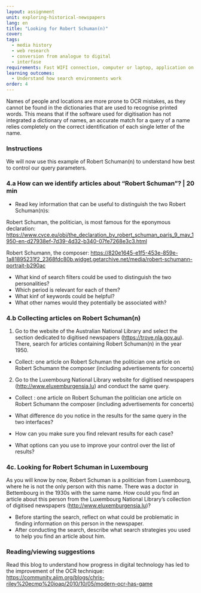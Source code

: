 ```yaml
---
layout: assignment
unit: exploring-historical-newspapers
lang: en
title: "Looking for Robert Schuman(n)"
cover:
tags:
  - media history
  - web research
  - conversion from analogue to digital
  - interfase
requirements: Fast WIFI connection, computer or laptop, application on laptop or computer to view video,
learning outcomes:
  - Understand how search environments work  
order: 4
---
```


Names of people and locations are more prone to OCR mistakes, as they cannot be found in the dictionaries that are used to recognise printed words. This means that if the software used for digitisation has not integrated a dictionary of names, an accurate match for a query of a name relies completely on the correct identification of each single letter of the name. 

<!-- more -->

<!-- briefing-student -->

### Instructions
<!-- section-contents -->
We will now use this example of Robert Schuman(n) to understand how best to control our query parameters. 

<!-- section -->

### 4.a How can we identify articles about “Robert Schuman”? | 20 min
<!-- section-contents -->

- Read key information that can be useful to distinguish the two Robert Schuman(n)s:

Robert Schuman, the politician, is most famous for the eponymous declaration:  https://www.cvce.eu/obj/the_declaration_by_robert_schuman_paris_9_may_1950-en-d27938ef-7d39-4d32-b340-07fe7268e3c3.html 

Robert Schumann, the composer: https://820e1645-e1f5-453e-859e-1a81895231f2_2368fdc80b.widget.getarchive.net/media/robert-schumann-portrait-b290ac 

- What kind of search filters could be used to distinguish the two personalities? 
- Which period is relevant for each of them?
- What kinf of keywords could be helpful?
- What other names would they potentially be associated with?


<!-- section -->

### 4.b Collecting articles on Robert Schuman(n) 
<!-- section-contents -->

1. Go to the website of the Australian National Library and select the section dedicated to digitised newspapers (https://trove.nla.gov.au).
There, search for articles containing Robert Schuman(n) in the year 1950.

- Collect:
one article on Robert Schuman the politician
one article on Robert Schumann the composer (including advertisements for concerts)

2. Go to the Luxembourg National Library website for digitised newspapers  (http://www.eluxemburgensia.lu) and conduct the same query.

- Collect :
one article on Robert Schuman the politician
one article on Robert Schumann the composer (including advertisements for concerts)


- What difference do you notice in the results for the same query in the two interfaces?
- How can you make sure you find relevant results for each case? 
- What options can you use to improve your control over the list of results?

<!-- section -->


### 4c. Looking for Robert Schuman in Luxembourg
<!-- section-contents -->

As you will know by now, Robert Schuman is a politician from Luxembourg, where he is not the only person with this name.
There was a doctor in Bettembourg in the 1930s with the same name. How could you find an article about this person from the Luxembourg National Library’s collection of digitised newspapers (http://www.eluxemburgensia.lu)?

- Before starting the search, reflect on what could be problematic in finding information on this person in the newspaper. 
- After conducting the search, describe what search strategies you used to help you find an article about him.

<!-- section -->

### Reading/viewing suggestions
<!-- section-contents -->
Read this blog to understand how progress in digital technology has led to the improvement of the OCR technique: https://community.aiim.org/blogs/chris-riley%20ecmp%20ioap/2010/10/05/modern-ocr-has-game  

<!-- briefing-teacher --> 









